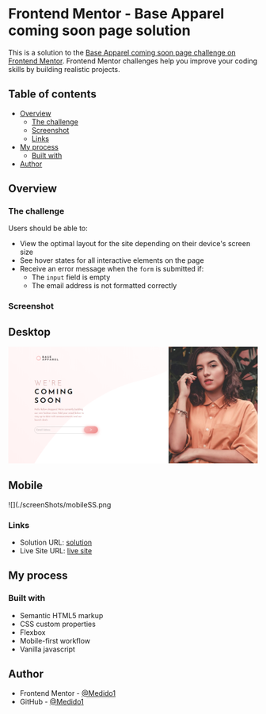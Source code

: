 # Frontend Mentor - Base Apparel coming soon page solution

This is a solution to the [Base Apparel coming soon page challenge on Frontend Mentor](https://www.frontendmentor.io/challenges/base-apparel-coming-soon-page-5d46b47f8db8a7063f9331a0). Frontend Mentor challenges help you improve your coding skills by building realistic projects. 

## Table of contents

- [Overview](#overview)
  - [The challenge](#the-challenge)
  - [Screenshot](#screenshot)
  - [Links](#links)
- [My process](#my-process)
  - [Built with](#built-with)
- [Author](#author)

## Overview

### The challenge

Users should be able to:

- View the optimal layout for the site depending on their device's screen size
- See hover states for all interactive elements on the page
- Receive an error message when the `form` is submitted if:
  - The `input` field is empty
  - The email address is not formatted correctly

### Screenshot

  ## Desktop 
  ![](./screenShots/desktopSS.png)

  ## Mobile 
  ![](./screenShots/mobileSS.png


### Links

- Solution URL: [solution](https://github.com/Medido1/Frontend-Mentor-Base-Apparel-coming-soon-page)
- Live Site URL: [live site]()

## My process

### Built with

- Semantic HTML5 markup
- CSS custom properties
- Flexbox
- Mobile-first workflow
- Vanilla javascript

## Author

- Frontend Mentor - [@Medido1](https://www.frontendmentor.io/profile/Medido1)
- GitHub - [@Medido1](https://github.com/Medido1)





